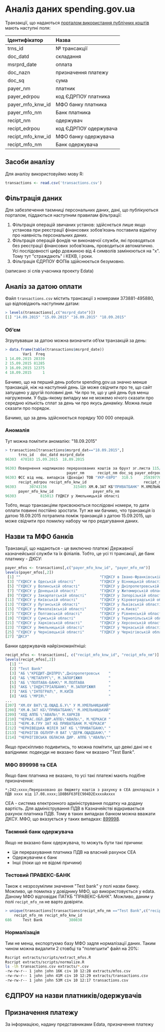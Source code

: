 # Аналіз даних spending.gov.ua

Транзакції, що надаються [порталом використання публічних коштів](http://e-data.gov.ua/) мають наступні поля:

| Ідентифікатор     | Назва                 |
| :---------------- | :-------------------- |
| trns_id           | № трансакції          |
| doc_datd          | складання             |
| msrprd_date       | оплата                |
| doc_nazn          | призначення платежу   |
| doc_sq            | сума                  |
| payer_nm          | платник               |
| payer_edrpou      | код ЄДРПОУ платника   |
| payer_mfo_knw_id  | МФО банку платника    |
| payer_mfo_nm      | Банк платника         |
| recipt_nm         | одержувач             |
| recipt_edrpou     | код ЄДРПОУ одержувача |
| recipt_mfo_knw_id | МФО банку одержувача  |
| recipt_mfo_nm     | Банк одержувача       |

## Засоби аналізу

Для аналізу використовуймо мову R:

```R
transactions <- read.csv('transactions.csv')
```

## Фільтрація даних

Для забезпечення таємниці персональних даних, дані, що публікуються порталом, піддаються наступним правилам фільтрації:

1. Фільтрація операцій звичаних установ: здійснється лише якщо установа при реєстрації фінансових зобов’язань поставила відмітку про наявність персональних даних.
2. Фільтрація операцій фондів чи виконавчої служби, які проводяться без реєстрації фінансових зобов’язань, проводиться автоматично. Усі послідовності цифр довжиною від 4 символів замінюються на "х". Тому тут "страждають" і КЕКВ, і роки.
3. Фільтрація ЄДРПОУ ФОПів здійснюється безумовно.

(записано зі слів учасника проекту Edata)

## Аналіз за датою оплати

Файл `transactions.csv` містить трансакції з номерами 373881-495880, що відповідають наступним датам:

```R
> levels(transactions[,c("msrprd_date")])
[1] "14.09.2015" "15.09.2015" "16.09.2015" "18.09.2015"
```

### Об’єм

Згрупувавши за датою можна визначити об’єм транзакцій за день:

```R
> data.frame(table(transactions$msrprd_date))
        Var1  Freq
1 14.09.2015 28339
2 15.09.2015 81285
3 16.09.2015 12375
4 18.09.2015     1
```

Бачимо, що на перший день роботи spending.gov.ua значно менше транзакцій, ніж на наступний день. Це може свідчити про те, що сайт запущено у другій половині дня. Чи про те, що у цей день був менш нагруженим. У будь-якому випадку ми не можемо нічого сказати про середню кількість сплат за день чи про якусь динаміку. Можна лише сказати про порядок.

Бачимо, що за день здійснюється порядку 100 000 операцій.

### Аномалія

Тут можна помітити аномалію: "18.09.2015"

```R
> transactions[transactions$msrprd_dat=="18.09.2015",]
      trns_id   doc_datd msrprd_date
96303  470183 15.09.2015  18.09.2015
                                                                                   doc_nazn
96303 Повернення надлишково перерахованих коштів за брухт зг.листа 115/09-15 від 03.09.xxxx
                            payer_nm      recipt_nm doc_sq payer_edrpou
96303 ФСС від нещ. випадків (Доходи) ТОВ "УКР-ЄВРО"  310.5     25939770
      recipt_edrpou recipt_mfo_knw_id                          recipt_mfo_nm
96303      30743156            315405 ХМ.Ф.ЗАТ КБ"ПРИВАТБАНК" М.ХМЕЛЬНИЦЬКИЙ
      payer_mfo_knw_id                  payer_mfo_nm
96303           815013 ГУДКСУ у Хмельницькiй областi
```

Тобто, якщо транзакціям присвоюються послідовні номери, то дати оплати повинні постійно зростати.
Тут же ми бачимо, что транзакція із датою 18.09.2015 потрапила поміж транзакцій з датою 15.09.2015, що може свідчити про помилку набору чи про редагування даних.

## Назви та МФО банків

Транзакції, що надаються - це виключно платежі  Державної казначейської служби та їх філіалів.
Тобто, це усі ті трансакції, де банк платнику - ДКСУ:

```R
payer_mfos <- transactions[,c("payer_mfo_knw_id", "payer_mfo_nm")]
levels(payer_mfos[,2])
 [1] ""                                    "ГУДКСУ в Iвано-Франкiвськiй області"
 [3] "ГУДКСУ в Одеській області"           "ГУДКСУ у Вінницькій області"        
 [5] "ГУДКСУ у Волинській області"         "ГУДКСУ у Дніпропетровській області" 
 [7] "ГУДКСУ у Донецькiй областi"          "ГУДКСУ у Житомирській області"      
 [9] "ГУДКСУ у Закарпатській областi"      "ГУДКСУ у Запорiзькiй областi"       
[11] "ГУДКСУ у Київській області"          "ГУДКСУ у Кіровоградській області"   
[13] "ГУДКСУ у Луганській області"         "ГУДКСУ у Львiвськiй областi"        
[15] "ГУДКСУ у Миколаївськiй областi"      "ГУДКСУ у м.Києві"                   
[17] "ГУДКСУ у Полтавській областi"        "ГУДКСУ у Рiвненськiй областi"       
[19] "ГУДКСУ у Сумській області"           "ГУДКСУ у Тернопільській областi"    
[21] "ГУДКСУ у Харківській області"        "ГУДКСУ у Херсонській області"       
[23] "ГУДКСУ у Хмельницькiй областi"       "ГУДКСУ у Черкаськiй областi"        
[25] "ГУДКСУ у Чернiвецькiй областi"       "ГУДКСУ у Чернігівській областi"     
[27] "ДКСУ"                               
```

Банки одержувачів найрізноманітніші:

```R
recipt_mfos <- transactions[, c("recipt_mfo_knw_id", "recipt_mfo_nm")]
levels(recipt_mfos[,2])
  [1] ""                                          
  [2] "Test Bank"                                 
  [3] "АБ \"КРЕДИТ-ДНІПРО\",Дніпропетровськ    "  
  [4] "АБ \"МЕТАЛУРГ\", М.ЗАПОРІЖЖЯ            "  
  [5] "АБ \"ПОЛТАВА-БАНК\" М.ПОЛТАВА           "  
  [6] "АКБ \"ІНДУСТРІАЛБАНК\" М.ЗАПОРІЖЖЯ      "  
  [7] "АКБ \"ІНТЕГРАЛ\", М.КИЇВ                "  
  [8] "АКБ \"МРІЯ\"                            "  
...
[207] "ХМ.ОУ ВАТ\"Д.ОЩАД.Б.У\" У М.ХМЕЛЬНИЦЬКИЙ"  
[208] "ХМ.Ф.ЗАТ КБ\"ПРИВАТБАНК\" М.ХМЕЛЬНИЦЬКИЙ"  
[209] "ХОД АППБ \"АВАЛЬ\" М.ХАРКІВ             "  
[210] "ЧЕРКАС.ОБЛ.ДИР.АППБ\"АВАЛЬ\", М.ЧЕРКАСИ "  
[211] "ЧЕРК.Ф.ГРУ ЗАТ КБ ПРИВАТБАНК М.ЧЕРКАСИ"    
[212] "ЧЕРНІВЕЦЬКА ФІЛІЯ ЗАТ КБ \"ПРИВАТБАНК\" "  
[213] "ЧЕРНІГІВ ОБЛУПР-Я ВАТ \"ДЕРЖ.ОЩАДБАHК\" "  
[214] "ЧЕРНІГІВСЬКА ОБЛАСНА ДИР. АППБ \"АВАЛЬ\"" 
```

Якщо прискіпливо подивитись, то можна помітити, що деякі дані не є валідними: подекуди не вказано банк чи вказано "Test Bank".

### МФО 899998 та СЕА

Якщо банк платника не вказано, то усі такі платежі мають подібне призначення:

    *;242;xxxx;Перераховано до бюджету коштів з рахунку в СЕА декларація з ПДВ xxxx від 17.08.xxxx;1D8B6F63FEC904D2ExxxxAxxxx

СЕА - система електронного адміністрування податку на додану вартість. Для адміністрування ПДВ в Казначействі відкривається рахунок платника ПДВ. Тому в таких випадках банком можна вважати ДКСУ. МФО, що вказується у таких випадках: [899998](http://tr.sfs.gov.ua/anonsi-ark/8633.html).

### Таємний банк одержувача

Якщо не вказано банк одержувача, то можуть бути такі причини:

* Це перерахування платника ПДВ на власний рахунок СЕА
* Одержувачем є банк
* Інші (поки що не відомі причини)

### Тестовий ПРАВЕКС-БАНК

Також є незрозумілим значення "Test bank" у полі назви банку. Можливо, це помилка у довіднику МФО, що використовується у edata. Даному МФО відповідає ПАТКБ "ПРАВЕКС-БАНК". Можливо, даним у полі `recipt_mfo_nm` не варто довіряти.

```R
> unique(transactions[transactions$recipt_mfo_nm =="Test Bank",c("recipt_mfo_nm", "recipt_mfo_knw_id")])
    recipt_mfo_nm recipt_mfo_knw_id
686     Test Bank            380838
```

### Нормалізація

Тим не менш, експортуємо базу МФО задля нормалізації даних. Таким чином можна видалити 2 стовбці та "полегшити" файл на 20%:

```bash
Rscript extracts/scripts/extract_mfos.R
Rscript extracts/scripts/normalize.R
ls -lh transactions.csv extracts/*.csv
-rw-rw-r-- 1 john john 16K січ 10 12:28 extracts/mfos.csv
-rw-rw-r-- 1 john john 41M січ 10 12:29 extracts/transactions.csv
-rw-rw-r-- 1 john john 53M січ 10 12:17 transactions.csv
```


## ЄДПРОУ на назви платників/одержувачів

## Призначення платежу

За інформацією, надану представниками Edata, призначення платежу 
